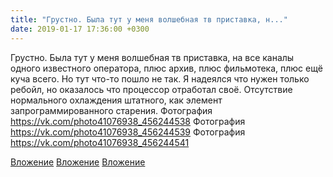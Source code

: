 ```yaml
---
title: "Грустно. Была тут у меня волшебная тв приставка, н..."
date: 2019-01-17 17:36:00 +0300
---
```


Грустно. Была тут у меня волшебная тв приставка, на все каналы одного известного оператора, плюс архив, плюс фильмотека, плюс ещё куча всего. Но тут что-то пошло не так. Я надеялся что нужен только ребойл, но оказалось что процессор отработал своё. Отсутствие нормального охлаждения штатного, как элемент запрограммированного старения.
Фотография
https://vk.com/photo41076938_456244538
Фотография
https://vk.com/photo41076938_456244539
Фотография
https://vk.com/photo41076938_456244541

[Вложение](https://vk.com/photo41076938_456244538)
[Вложение](https://vk.com/photo41076938_456244539)
[Вложение](https://vk.com/photo41076938_456244541)
